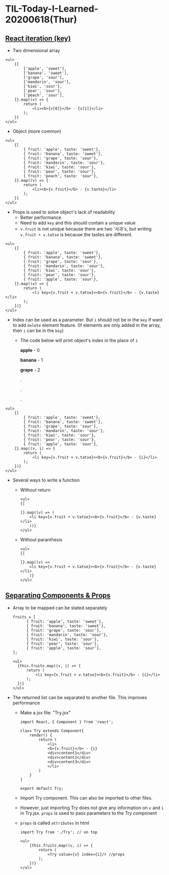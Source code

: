 # TIL-Today-I-Learned- 20200618(Thur)



## [React iteration (key)](https://www.youtube.com/watch?v=A-ydulnj8lk&list=PLcqDmjxt30RtqbStQqk-eYMK8N-1SYIFn&index=23)

- Two dimensional array

```react
<ul>
	{[
		['apple', 'sweet'],
		['banana', 'sweet'],
		['grape', 'sour'],
		['mandarin', 'sour'],
		['kiwi', 'sour'],
		['pear', 'sour'],
		['peach', 'sour'],
	]}.map((v) => {
		return (
			<li><b>{v[0]}</b> - {v[1]}</li>
		);
	}]
</ul>
```

- Object (more common)

```react
<ul>
	{[
		{ fruit: 'apple', taste: 'sweet'},
		{ fruit: 'banana', taste: 'sweet'},
		{ fruit: 'grape', taste: 'sour'},
		{ fruit: 'mandarin', taste: 'sour'},
		{ fruit: 'kiwi', taste: 'sour'},
		{ fruit: 'pear', taste: 'sour'},
		{ fruit: 'peach', taste: 'sour'},
	]}.map((v) => {
		return (
			<li><b>{v.fruit}</b> - {v.taste}</li>
		);
	}]
</ul>
```

- Props is used to solve object's lack of readability
  - Better performance
  - Need to add `key` and this should contain a unique value
  - `v.fruit` is not unique because there are two '사과's, but writing `v.fruit + v.tatse` is because the tastes are different.

```react
<ul>
	{[
		{ fruit: 'apple', taste: 'sweet'},
		{ fruit: 'banana', taste: 'sweet'},
		{ fruit: 'grape', taste: 'sour'},
		{ fruit: 'mandarin', taste: 'sour'},
		{ fruit: 'kiwi', taste: 'sour'},
		{ fruit: 'pear', taste: 'sour'},
		{ fruit: 'apple', taste: 'sour'},
	]}.map((v) => {
		return (
			<li key={v.fruit + v.tatse}><b>{v.fruit}</b> - {v.taste}</li>
		);
	})}
</ul>
```



- Index can be used as a parameter. But `i` should not be in the `key` if want to add `delete` element feature. (If elements are only added in the array, then `i` can be in the `key`)

  - The code below will print object's index in the place of `i`

    **apple** - 0

    **banana** - 1

    **grape** - 2

    .

    .

    .

```
<ul>
	{[
		{ fruit: 'apple', taste: 'sweet'},
		{ fruit: 'banana', taste: 'sweet'},
		{ fruit: 'grape', taste: 'sour'},
		{ fruit: 'mandarin', taste: 'sour'},
		{ fruit: 'kiwi', taste: 'sour'},
		{ fruit: 'pear', taste: 'sour'},
		{ fruit: 'apple', taste: 'sour'},
	]}.map((v, i) => {
		return (
			<li key={v.fruit + v.tatse}><b>{v.fruit}</b> - {i}</li>
		);
	})}
</ul>
```



- Several ways to write a function

  - Without return

    ```react
    <ul>
    {[
        
    ]}.map((v) => (
    	<li key={v.fruit + v.tatse}><b>{v.fruit}</b> - {v.taste}</li>
    	))}
    </ul>
    ```

  - Without paranthesis

    ```react
    <ul>
    {[
        
    ]}.map((v) => 
    	<li key={v.fruit + v.tatse}><b>{v.fruit}</b> - {v.taste}</li>
    	)}
    </ul>
    ```

    

## [Separating Components & Props](https://www.youtube.com/watch?v=6YZhSvRqddw&list=PLcqDmjxt30RtqbStQqk-eYMK8N-1SYIFn&index=24)

- Array to be mapped can be stated separately

  ```
  fruits = [
		{ fruit: 'apple', taste: 'sweet'},
		{ fruit: 'banana', taste: 'sweet'},
		{ fruit: 'grape', taste: 'sour'},
		{ fruit: 'mandarin', taste: 'sour'},
		{ fruit: 'kiwi', taste: 'sour'},
		{ fruit: 'pear', taste: 'sour'},
		{ fruit: 'apple', taste: 'sour'},
  ];
  
  <ul>
  	{this.fruits.map((v, i) => {
  		return (
  			<li key={v.fruit + v.tatse}><b>{v.fruit}</b> - {i}</li>
  		);
  	})}
  </ul>
  ```

  

- The returned list can be separated to another file. This improves performance

  - Make a jsx file: "Try.jsx"

    ```react
    import React, { Component } from 'react';
    
    class Try extends Component{
    	render() {
    		return (
                <li>
                <b>{v.fruit}</b> - {i}
                <div>content1</div>
                <div>content2</div>
                <div>content3</div>
                </li>
            )
    	}
    }
    
    export default Try;
    ```

    

  - Import Try component. This can also be imported to other files.

  - However, just importing Try does not give any information on `v` and `i` in Try.jsx.  `props` is used to pass parameters to the Try component

  - `props` is called `attributes` in html

    ```react
    import Try from './Try'; // on top
    
    <ul>
    	{this.fruits.map((v, i) => {
    		return (
    			<Try value={v} index={i}/> //props
    		);
    	})}
    </ul>
    ```

    

  
